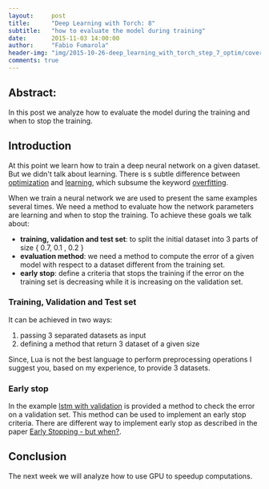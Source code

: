 ```yaml
---
layout:     post
title:      "Deep Learning with Torch: 8"
subtitle:   "how to evaluate the model during training"
date:       2015-11-03 14:00:00
author:     "Fabio Fumarola"
header-img: "img/2015-10-26-deep_learning_with_torch_step_7_optim/cover.jpg"
comments: true
---
```


## Abstract:
In this post we analyze how to evaluate the model during the training and when to stop the training.

## Introduction
At this point we learn how to train a deep neural network on a given dataset. But we didn't talk about learning. There is s subtle difference between [optimization](https://en.wikipedia.org/wiki/Mathematical_optimization) and [learning](https://en.wikipedia.org/wiki/Learning), which subsume the keyword [overfitting](https://en.wikipedia.org/wiki/Overfitting).

When we train a neural network we are used to present the same examples several times. We need a method to evaluate how the network parameters are learning and when to stop the training.
To achieve these goals we talk about:

- **training, validation and test set**: to split the initial dataset into 3 parts of size { 0.7, 0.1 , 0.2 }
- **evaluation method**: we need a method to compute the error of a given model with respect to a dataset different from the training set.
- **early stop**: define a criteria that stops the training if the error on the training set is decreasing while it is increasing on the validation set.


### Training, Validation and Test set

It can be achieved in two ways:

1. passing 3 separated datasets as input
2. defining a method that return 3 dataset of a given size

Since, Lua is not the best language to perform preprocessing operations I suggest you, based on my experience, to provide 3 datasets.

### Early stop

In the example [lstm with validation](http://github.com/rnduja/torch-examples/blob/master/8_example_lstm_validation.lua) is provided a method to check the error on a validation set. This method can be used to implement an early stop criteria.
There are different way to implement early stop as described in the paper [Early Stopping - but when?](http://page.mi.fu-berlin.de/prechelt/Biblio/stop_tricks1997.pdf).

## Conclusion
The next week we will analyze how to use GPU to speedup computations.
